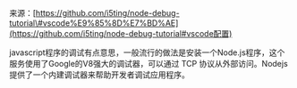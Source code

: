 来源：[https://github.com/i5ting/node-debug-tutorial\#vscode%E9%85%8D%E7%BD%AE](https://github.com/i5ting/node-debug-tutorial#vscode配置)

javascript程序的调试有点意思，一般流行的做法是安装一个Node.js程序，这个服务使用了Google的V8强大的调试器，可以通过 TCP 协议从外部访问。Nodejs提供了一个内建调试器来帮助开发者调试应用程序。

